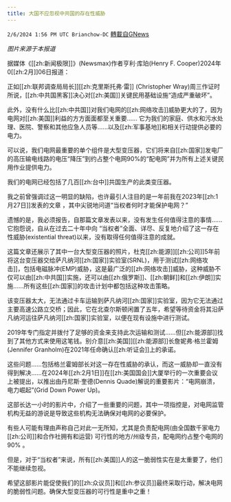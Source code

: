 ```yaml
---
title: 大国不应忽视中共国的存在性威胁
---
```

`2/6/2024 1:56 PM UTC Brianchow-DC` [轉載自GNews](https://gnews.org/articles/2286294)

*图片来源于本报道*

据媒体《[[zh:新闻极限]]》(Newsmax)作者亨利·库珀(Henry F. Cooper)2024年0[[zh:2月]]06日报道：

正如[[zh:联邦调查局局长]][[zh:克里斯托弗·雷]] (Christopher Wray)周三作证时所说，[[zh:中共国黑客]]决心对[[zh:美国]]关键民用基础设施“造成严重破坏”。

此外，没有什么比[[zh:中共国]]对我们电网的[[zh:网络攻击]]威胁更大的了，因为电网对[[zh:美国]]利益的方方面面都至关重要...... 它为我们的家庭、供水和污水处理、医院、警察和其他应急人员等......以及[[zh:军事基地]]和相关行动提供必要的电力。

可以说，我们电网最重要的单个组件是大型变压器，它们将来自[[zh:国家]]发电厂的高压输电线路的电压“降压”到约占整个电网90%的“配电网”并为所有上述关键民用作业提供电力。

我们的电网已经包括了几百[[zh:台中]]共国生产的此类变压器。

我之前曾强调过这一明显的缺陷，也许最引人注目的是一年前我在2023年[[zh:1月27日]]发表的文章 ，其中尖锐地问道“当权者何时才能保护电网？”

遗憾的是，我必须报告，自那篇文章发表以来，没有发生任何值得注意的事情......它抱怨说，自从在过去二十年中向 “当权者”全面、详尽、反复地介绍了这一存在性威胁(existential threat)以来，没有取得任何值得注意的成就。

这篇文章还展示了其中一台大型变压器的照片，杜克[[zh:能源]][[zh:公司]]5年前将这台变压器交给萨凡纳河[[zh:国家]]实验室(SRNL)，用于测试[[zh:网络攻击]]，包括电磁脉冲(EMP)威胁，这是最广泛的[[zh:网络攻击]]威胁，这种威胁不仅可以由[[zh:中共国]]实施，还可以由[[zh:俄罗斯]]、[[zh:朝鲜]]和[[zh:伊朗]]实施......所有这些[[zh:国家]]的攻击计划中都包括这种攻击策略。

该变压器太大，无法通过卡车运输到萨凡纳河[[zh:国家]]实验室，因为它无法通过主要高速公路立交桥；因此，它在北查尔斯顿闲置了五年，希望等待资金将其沿萨凡纳河运往萨凡纳河[[zh:国家]]实验室，以便在现有设施中进行测试。

2019年专门指定并拨付了足够的资金来支持此次运输和测试......但[[zh:能源部]]找到了其他方式来使用这笔钱。别介意[[zh:美国]][[zh:能源部]]长詹妮弗·格兰霍姆(Jennifer Granholm)在2021年任命确认[[zh:听证会]]上的承诺。

这些问题......包括格兰霍姆部长对这一存在性威胁的承认，而这一威胁却一直没有得到解决......在2024年[[zh:2月1日]]在[[zh:美国国会]]大厦举行的一次重要会议上被提出，以推出由丹尼斯·奎德(Dennis Quade)解说的重要影片：“电网崩溃，电力崛起”(Grid Down Power Up)。

这部长达一小时的影片中，介绍了一些重要的问题，其中一项指控是，对电网监管机构无益的游说是导致这些机构无法确保对电网的必要保护。

有些人可能有理由声称自己对此一无所知，尤其是负责配电网(由全国数千家电力[[zh:公司]]和合作社拥有和运营) 可行性的地方/州级专员，配电网约占整个电网的 90% 。

但是，对于“当权者”来说，所有[[zh:美国]]人的这一脆弱性实在是太重要了，他们不能继续忽视。

希望这部影片能促使我们的[[zh:众议员]]和[[zh:参议员]]最终采取行动，解决电网的脆弱性问题。确保大型变压器的可行性是重中之重！
